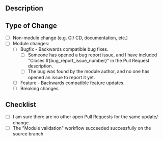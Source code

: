 ## Description

<!--  IMPORTANT: Add semantic version increase to the title of the PR including brackets: [major] or [minor] or [patch]    -->
<!--  Example: "Modified file example1.tf [patch]"    -->
<!--  This will trigger a workflow to create release and tag. In case of a squash commit add this to the commit message.    -->

<!--
>Thank you for your contribution !
> Please include a summary of the change and which issue is fixed.
> Please also include the context.
> List any dependencies that are required for this change.

Fixes #123
Closes #456
-->

## Type of Change

<!-- Use the check-boxes [x] on the options that are relevant. -->

- [ ] Non-module change (e.g. CI/ CD, documentation, etc.)
- [ ] Module changes:
  - [ ] Bugfix - Backwards compatible bug fixes.
    - [ ] Someone has opened a bug report issue, and I have included "Closes #{bug_report_issue_number}" in the Pull Request description.
    - [ ] The bug was found by the module author, and no one has opened an issue to report it yet.
  - [ ] Feature - Backwards compatible feature updates.
  - [ ] Breaking changes.

## Checklist

- [ ] I am sure there are no other open Pull Requests for the same update/ change.
- [ ] The "Module validation" workflow succeeded successfully on the source branch